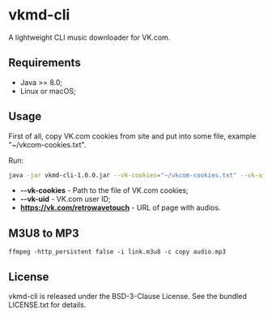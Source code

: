 # vkmd-cli

A lightweight CLI music downloader for VK.com.

## Requirements

- Java >= 8.0;
- Linux or macOS;

## Usage

First of all, copy VK.com cookies from site and put into some file, example "~/vkcom-cookies.txt".

Run:

```bash
java -jar vkmd-cli-1.0.0.jar --vk-cookies="~/vkcom-cookies.txt" --vk-uid=100200300 https://vk.com/retrowavetouch
```

- **--vk-cookies** - Path to the file of VK.com cookies;
- **--vk-uid** - VK.com user ID;
- **https://vk.com/retrowavetouch** - URL of page with audios.

## M3U8 to MP3

```
ffmpeg -http_persistent false -i link.m3u8 -c copy audio.mp3
```

## License

vkmd-cli is released under the BSD-3-Clause License. See the bundled LICENSE.txt for details.
